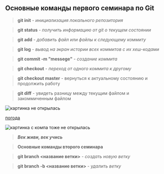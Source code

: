 ## Основные команды первого семинара по Git

>**git init** - *инициализация локального репозитория*

>**git status** - *получить информацию от git о текущем состоянии*

>**git add** - *добавить файл или файлы к следующему коммиту*

>**git log** - *вывод на экран истории всех коммитов с их хеш-кодами*

>**git commit -m "messege"** - *создание коммита*

>**git checkout** - *переход от одного коммита к другому*

>**git checkout master** - вернуться к актуальному состоянию и продолжить работу

>**git diff** - увидеть разницу между текущим файлом и закоммиченным файлом

![картинка не открылась](https://gas-kvas.com/uploads/posts/2023-02/1675495554_gas-kvas-com-p-luchshie-kartinki-dlya-fonovogo-risunka-ra-4.jpg)

[погода](https://www.gismeteo.ru/weather-zheleznogorsk-5006/month/)

![картинка с компа тоже не открылась](gora-moran.jpg)

>***Век живи, век учись***

>**Основные команды второго семинара**

>**git branch <название ветки>** - *создать новую ветку*

>**git branch -b <название ветки>** - *удалить ветку*